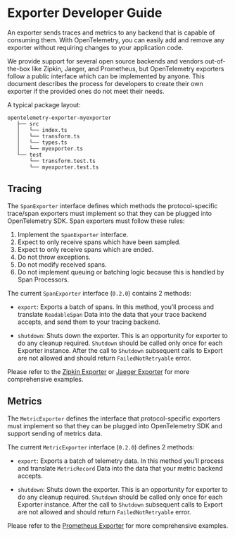 # Exporter Developer Guide

An exporter sends traces and metrics to any backend that is capable of consuming them. With OpenTelemetry, you can easily add and remove any exporter without requiring changes to your application code.

We provide support for several open source backends and vendors out-of-the-box like Zipkin, Jaeger, and Prometheus, but OpenTelemetry exporters follow a public interface which can be implemented by anyone. This document describes the process for developers to create their own exporter if the provided ones do not meet their needs.

A typical package layout:

```text
opentelemetry-exporter-myexporter
   ├── src
   │   └── index.ts
   │   └── transform.ts
   │   └── types.ts
   │   └── myexporter.ts
   └── test
       └── transform.test.ts
       └── myexporter.test.ts
```

## Tracing

The `SpanExporter` interface defines which methods the protocol-specific trace/span exporters must implement so that they can be plugged into OpenTelemetry SDK. Span exporters must follow these rules:

1. Implement the `SpanExporter` interface.
2. Expect to only receive spans which have been sampled.
3. Expect to only receive spans which are ended.
4. Do not throw exceptions.
5. Do not modify received spans.
6. Do not implement queuing or batching logic because this is handled by Span Processors.

The current `SpanExporter` interface (`0.2.0`) contains 2 methods:

- `export`: Exports a batch of spans. In this method, you’ll process and translate `ReadableSpan` Data into the data that your trace backend accepts, and send them to your tracing backend.

- `shutdown`: Shuts down the exporter. This is an opportunity for exporter to do any cleanup required. `Shutdown` should be called only once for each Exporter instance. After the call to `Shutdown` subsequent calls to Export are not allowed and should return `FailedNotRetryable` error.

Please refer to the [Zipkin Exporter][zipkin-exporter] or [Jaeger Exporter][jaeger-exporter] for more comprehensive examples.

## Metrics

The `MetricExporter` defines the interface that protocol-specific exporters must implement so that they can be plugged into OpenTelemetry SDK and support sending of metrics data.

The current `MetricExporter` interface (`0.2.0`) defines 2 methods:

- `export`: Exports a batch of telemetry data. In this method you’ll process and translate `MetricRecord` Data into the data that your metric backend accepts.

- `shutdown`: Shuts down the exporter. This is an opportunity for exporter to do any cleanup required. `Shutdown` should be called only once for each Exporter instance. After the call to `Shutdown` subsequent calls to Export are not allowed and should return `FailedNotRetryable` error.

Please refer to the [Prometheus Exporter][prometheus-exporter] for more comprehensive examples.

[zipkin-exporter]: https://github.com/open-telemetry/opentelemetry-js/blob/master/packages/opentelemetry-exporter-zipkin
[jaeger-exporter]: https://github.com/open-telemetry/opentelemetry-js/blob/master/packages/opentelemetry-exporter-jaeger
[prometheus-exporter]: https://github.com/open-telemetry/opentelemetry-js/blob/master/packages/opentelemetry-exporter-prometheus
